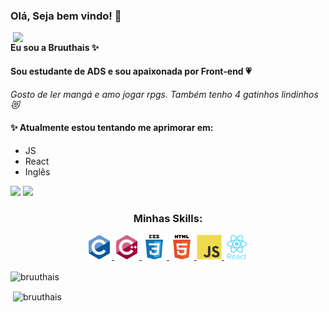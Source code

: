 
<h3>Olá, Seja bem vindo! 💖</h3> 
<img align="right" width="500px" display="block" src="https://acegif.com/wp-content/uploads/cat-typing-2.gif"/>
<h4>Eu sou a Bruuthais ✨</h4>
<h4>Sou estudante de ADS e sou apaixonada por Front-end 💗</h4>
<em>Gosto de ler mangá e amo jogar rpgs. Também tenho 4 gatinhos lindinhos 😻</em>
 <h4>✨ Atualmente estou tentando me aprimorar em:</h4>
 <ul>
  <li>JS</li>
  <li>React</li>
    <li>Inglês</li>
  </ul>
  
 
  
  [<img src="https://img.shields.io/badge/linkedin-%230077B5.svg?&style=for-the-badge&logo=linkedin&logoColor=white" />](https://www.linkedin.com/in/brunathaisrita/) [<img src = "https://img.shields.io/badge/instagram-%23E4405F.svg?&style=for-the-badge&logo=instagram&logoColor=white">](https://www.instagram.com/brunathaisrita/)



<h3 align="center">Minhas Skills:</h3>
<p align="center"> <a href="https://www.cprogramming.com/" target="_blank"> <img src="https://raw.githubusercontent.com/devicons/devicon/master/icons/c/c-original.svg" alt="c" width="40" height="40"/> </a> <a href="https://www.w3schools.com/cpp/" target="_blank"> <img src="https://raw.githubusercontent.com/devicons/devicon/master/icons/cplusplus/cplusplus-original.svg" alt="cplusplus" width="40" height="40"/> </a> <a href="https://www.w3schools.com/css/" target="_blank"> <img src="https://raw.githubusercontent.com/devicons/devicon/master/icons/css3/css3-original-wordmark.svg" alt="css3" width="40" height="40"/> </a> <a href="https://www.w3.org/html/" target="_blank"> <img src="https://raw.githubusercontent.com/devicons/devicon/master/icons/html5/html5-original-wordmark.svg" alt="html5" width="40" height="40"/> </a> <a href="https://developer.mozilla.org/en-US/docs/Web/JavaScript" target="_blank"> <img src="https://raw.githubusercontent.com/devicons/devicon/master/icons/javascript/javascript-original.svg" alt="javascript" width="40" height="40"/> </a> <a href="https://reactjs.org/" target="_blank"> <img src="https://raw.githubusercontent.com/devicons/devicon/master/icons/react/react-original-wordmark.svg" alt="react" width="40" height="40"/> </a> </p>



<p><img align="center" src="https://github-readme-stats.vercel.app/api/top-langs?username=bruuthais&show_icons=true&locale=en&layout=compact" alt="bruuthais" /></p>
<p>&nbsp;<img align="center" src="https://github-readme-stats.vercel.app/api?username=bruuthais&show_icons=true&locale=en" alt="bruuthais" /></p>

